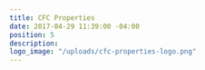 ```yaml
---
title: CFC Properties
date: 2017-04-29 11:39:00 -04:00
position: 5
description: 
logo_image: "/uploads/cfc-properties-logo.png"
---
```


